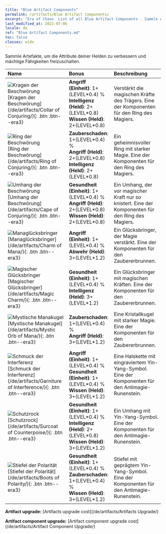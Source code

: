```yaml
---
title: "Blue Artifact Components"
permalink: /artifacts/Blue Artifact Components/
excerpt: "Era of Chaos  List of all Blue Artifact Components . Sammle Artefakte, um die Attribute deiner Helden zu verbessern und mächtige Fähigkeiten freizuschalten."
last_modified_at: 2021-07-06
locale: de
ref: "Blue Artifact Components.md"
toc: false
classes: wide
---
```


  Sammle Artefakte, um die Attribute deiner Helden zu verbessern und mächtige Fähigkeiten freizuschalten.

  |     Name    |   Bonus | Beschreibung | 
  |:------------|:--------|:------------| 
 | ![Kragen der Beschwörung](/images/t/artifact_40221.png) [Kragen der Beschwörung](/de/artifacts/Collar of Conjuring/){: .btn .btn--era3} | **Angriff (Einheit)**: 1+(LEVEL\*0.4) %<br/>**Intelligenz (Held)**: 2+(LEVEL\*0.8)<br/>**Wissen (Held)**: 2+(LEVEL\*0.8) | Verstärkt die magischen Kräfte des Trägers. Eine der Komponenten für den Ring des Magiers. | 
 | ![Ring der Beschwörung](/images/t/artifact_40222.png) [Ring der Beschwörung](/de/artifacts/Ring of Conjuring/){: .btn .btn--era3} | **Zauberschaden**: 1+(LEVEL\*0.4) %<br/>**Angriff (Held)**: 2+(LEVEL\*0.8)<br/>**Intelligenz (Held)**: 2+(LEVEL\*0.8) | Ein geheimnisvoller Ring mit starker Magie. Eine der Komponenten für den Ring des Magiers. | 
 | ![Umhang der Beschwörung](/images/t/artifact_40223.png) [Umhang der Beschwörung](/de/artifacts/Cape of Conjuring/){: .btn .btn--era3} | **Gesundheit (Einheit)**: 1+(LEVEL\*0.4) %<br/>**Angriff (Held)**: 2+(LEVEL\*0.8)<br/>**Wissen (Held)**: 2+(LEVEL\*0.8) | Ein Umhang, der vor magischer Kraft nur so knistert. Eine der Komponenten für den Ring des Magiers. | 
 | ![Managlücksbringer](/images/t/artifact_40211.png) [Managlücksbringer](/de/artifacts/Charm of Mana/){: .btn .btn--era3} | **Angriff (Einheit)**: 1+(LEVEL\*0.4) %<br/>**Abwehr (Held)**: 3+(LEVEL\*1.2) | Ein Glücksbringer, der Magie verstärkt. Eine der Komponenten für den Zaubererbrunnen. | 
 | ![Magischer Glücksbringer](/images/t/artifact_40212.png) [Magischer Glücksbringer](/de/artifacts/Magic Charm/){: .btn .btn--era3} | **Gesundheit (Einheit)**: 1+(LEVEL\*0.4) %<br/>**Intelligenz (Held)**: 3+(LEVEL\*1.2) | Ein Glücksbringer mit magischen Kräften. Eine der Komponenten für den Zaubererbrunnen. | 
 | ![Mystische Manakugel](/images/t/artifact_40213.png) [Mystische Manakugel](/de/artifacts/Mystic Orb of Mana/){: .btn .btn--era3} | **Zauberschaden**: 1+(LEVEL\*0.4) %<br/>**Angriff (Held)**: 3+(LEVEL\*1.2) | Eine Kristallkugel mit starker Magie. Eine der Komponenten für den Zaubererbrunnen. | 
 | ![Schmuck der Interferenz](/images/t/artifact_40231.png) [Schmuck der Interferenz](/de/artifacts/Garniture of Interference/){: .btn .btn--era3} | **Angriff (Einheit)**: 1+(LEVEL\*0.4) %<br/>**Gesundheit (Einheit)**: 1+(LEVEL\*0.4) %<br/>**Wissen (Held)**: 3+(LEVEL\*1.2) | Eine Halskette mit eingraviertem Yin-Yang-Symbol. Eine der Komponenten für den Antimagie-Runenstein. | 
 | ![Schutzrock](/images/t/artifact_40232.png) [Schutzrock](/de/artifacts/Surcoat of Counterpoise/){: .btn .btn--era3} | **Gesundheit (Einheit)**: 1+(LEVEL\*0.4) %<br/>**Intelligenz (Held)**: 2+(LEVEL\*0.8)<br/>**Wissen (Held)**: 3+(LEVEL\*1.2) | Ein Umhang mit Yin-Yang-Symbol. Eine der Komponenten für den Antimagie-Runenstein. | 
 | ![Stiefel der Polarität](/images/t/artifact_40233.png) [Stiefel der Polarität](/de/artifacts/Boots of Polarity/){: .btn .btn--era3} | **Gesundheit (Einheit)**: 1+(LEVEL\*0.4) %<br/>**Zauberschaden**: 1+(LEVEL\*0.4) %<br/>**Wissen (Held)**: 3+(LEVEL\*1.2) | Stiefel mit geprägtem Yin-Yang-Symbol. Eine der Komponenten für den Antimagie-Runenstein. | 


  **Artifact upgrade:** [Artifacts upgrade cost](/de/artifacts/Artifacts Upgrade/)

 **Artifact component upgrade:** [Artifact component upgrade cost](/de/artifacts/Artifact Component Upgrade/)

